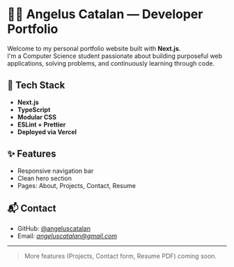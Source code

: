 # 🧑‍💻 Angelus Catalan — Developer Portfolio

Welcome to my personal portfolio website built with **Next.js**.  
I'm a Computer Science student passionate about building purposeful web applications, solving problems, and continuously learning through code.

## 🚀 Tech Stack

- **Next.js**
- **TypeScript**
- **Modular CSS**
- **ESLint + Prettier**
- **Deployed via Vercel**

## ✨ Features

- Responsive navigation bar
- Clean hero section
- Pages: About, Projects, Contact, Resume

## 📬 Contact

- GitHub: [@angeluscatalan](https://github.com/angeluscatalan)
- Email: *angeluscatalan@gmail.com*

---

> More features (Projects, Contact form, Resume PDF) coming soon.

